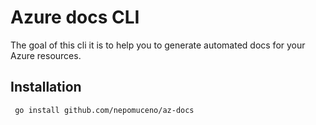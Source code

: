 # Azure docs CLI

The goal of this cli it is to help you to generate automated docs for your Azure resources.

## Installation

```bash
 go install github.com/nepomuceno/az-docs
```